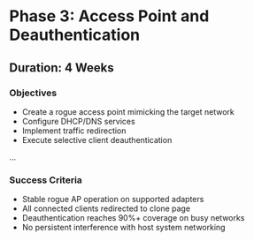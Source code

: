 # Phase 3: Access Point and Deauthentication

## Duration: 4 Weeks

### Objectives
- Create a rogue access point mimicking the target network
- Configure DHCP/DNS services
- Implement traffic redirection
- Execute selective client deauthentication

...

### Success Criteria
- Stable rogue AP operation on supported adapters
- All connected clients redirected to clone page
- Deauthentication reaches 90%+ coverage on busy networks
- No persistent interference with host system networking